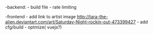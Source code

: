 -backend:
	- build file
	- rate limiting
	
-frontend
	- add link to artist image http://tara-the-alien.deviantart.com/art/Saturday-Night-rockin-out-473399427
	- add cfg/build
	- optmize( vuejs?)